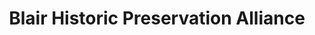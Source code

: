 ---
layout: repo
title: "Blair Historic Preservation Alliance"
id: 11259
permalink: repos/11259/
---